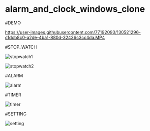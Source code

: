 # alarm_and_clock_windows_clone

#DEMO

https://user-images.githubusercontent.com/77192093/130521296-c1dcb8c0-a2de-4ba1-880d-32436c3cc4da.MP4

#STOP_WATCH

![stopwatch1](https://user-images.githubusercontent.com/77192093/130518343-ad16e5fe-6213-4b6b-a00a-2abd9a476596.jpg)

![stopwatch2](https://user-images.githubusercontent.com/77192093/130518405-ba24def5-f63e-4654-8be8-7b12ad4ed453.jpg)

#ALARM

![alarm](https://user-images.githubusercontent.com/77192093/130518449-ee006a39-190c-4638-b8ae-dae766708b7b.jpg)

#TIMER

![timer](https://user-images.githubusercontent.com/77192093/130518487-a440ff8d-5092-42f0-b917-d2c2cc32a603.jpg)

#SETTING

![setting](https://user-images.githubusercontent.com/77192093/130518524-83899318-08ce-40aa-b24b-7ce6f3e2ee65.jpg)
